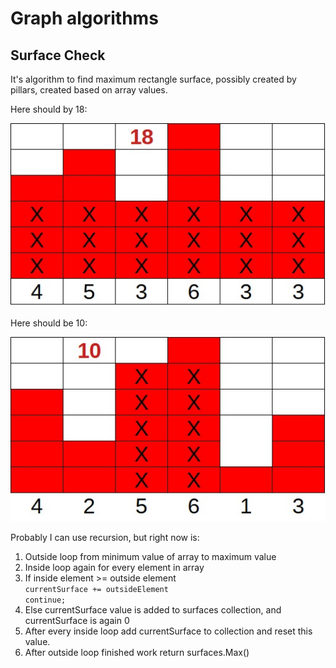 # Graph algorithms

## Surface Check
It's algorithm to find maximum rectangle surface, possibly created by pillars, created based on array values. 
  
Here should by 18:  
  
![graph](https://github.com/Maflex24/CSharpHub/blob/GraphsAlgorithms/18.jpg?raw=true "Graph of algorithms times")  
  
Here should be 10:   
  
![graph](https://github.com/Maflex24/CSharpHub/blob/GraphsAlgorithms/10.jpg?raw=true "Graph of algorithms times") 

Probably I can use recursion, but right now is:  
1. Outside loop from minimum value of array to maximum value  
2. Inside loop again for every element in array  
3. If inside element >= outside element  
	`currentSurface += outsideElement`  
	`continue;`  
4. Else currentSurface value is added to surfaces collection, and currentSurface is again 0
5. After every inside loop add currentSurface to collection and reset this value.  
6. After outside loop finished work return surfaces.Max()
